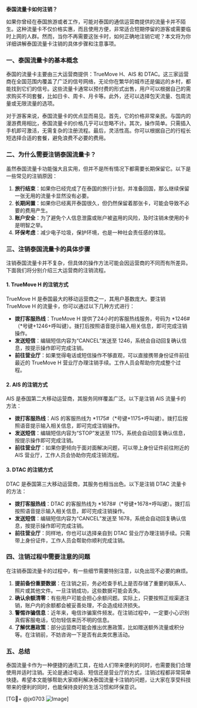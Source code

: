 **泰国流量卡如何注销？**

如果你曾经在泰国旅游或者工作，可能对泰国的通信运营商提供的流量卡并不陌生。这种流量卡不仅价格实惠，而且使用方便，非常适合短期停留的游客或需要临时上网的人群。然而，当你不再需要这张卡时，如何正确地注销它呢？本文将为你详细讲解泰国流量卡注销的具体步骤和注意事项。

### 一、泰国流量卡的基本概念

泰国的流量卡主要由三大运营商提供：TrueMove H、AIS 和 DTAC。这三家运营商在全国范围内覆盖了广泛的信号网络，无论你在繁华的城市还是偏远的乡村，都能找到它们的信号。这些流量卡通常以预付费的形式出售，用户可以根据自己的需求购买不同套餐，比如日卡、周卡、月卡等。此外，还可以选择包天流量、包周流量或无限流量的选项。

对于游客来说，泰国流量卡的优点显而易见。首先，它的价格非常亲民。与国内的漫游费用相比，泰国流量卡的价格几乎可以忽略不计。其次，操作简单。只需插入手机即可激活，无需复杂的注册流程。最后，灵活性高。你可以根据自己的行程长短选择合适的套餐，避免浪费不必要的费用。

### 二、为什么需要注销泰国流量卡？

虽然泰国流量卡功能强大且实用，但并不是所有情况下都需要长期保留它。以下是一些常见的注销原因：

1. **旅行结束**：如果你已经完成了在泰国的旅行计划，并准备回国，那么继续保留一张无用的流量卡显然没有必要。
2. **长期闲置**：如果你已经离开泰国很久，但仍然保留着那张卡，可能会导致不必要的费用产生。
3. **账户安全**：为了避免个人信息泄露或账户被盗用的风险，及时注销未使用的卡是明智之举。
4. **环保考虑**：减少电子垃圾，保护环境，也是一种社会责任感的体现。

### 三、注销泰国流量卡的具体步骤

注销泰国流量卡并不复杂，但具体的操作方法可能会因运营商的不同而有所差异。下面我们将分别介绍三大运营商的注销流程。

#### 1. TrueMove H 的注销方式

TrueMove H 是泰国最大的移动运营商之一，其用户基数庞大。要注销 TrueMove H 的流量卡，你可以通过以下几种方式进行：

- **拨打客服热线**：TrueMove H 提供了24小时的客服热线服务，号码为 *1246#（*号键+1246+呼叫键）。拨打后按照语音提示输入相关信息，即可完成注销操作。
- **发送短信**：编辑短信内容为“CANCEL”发送至 1246，系统会自动回复确认信息，按提示操作即可完成注销。
- **前往营业厅**：如果觉得电话或短信操作不够直观，可以直接携带身份证件前往最近的 TrueMove H 营业厅办理注销手续。工作人员会帮助你完成整个过程。

#### 2. AIS 的注销方式

AIS 是泰国第二大移动运营商，其服务同样覆盖广泛。以下是注销 AIS 流量卡的方法：

- **拨打客服热线**：AIS 的客服热线为 *1175#（*号键+1175+呼叫键）。拨打后按照语音提示输入相关信息，即可完成注销操作。
- **发送短信**：编辑短信内容为“STOP”发送至 1175，系统会自动回复确认信息，按提示操作即可完成注销。
- **前往营业厅**：如果你更倾向于面对面解决问题，可以带上身份证件前往附近的 AIS 营业厅，工作人员会协助你完成注销流程。

#### 3. DTAC 的注销方式

DTAC 是泰国第三大移动运营商，其服务也相当出色。以下是注销 DTAC 流量卡的方法：

- **拨打客服热线**：DTAC 的客服热线为 *1678#（*号键+1678+呼叫键）。拨打后按照语音提示输入相关信息，即可完成注销操作。
- **发送短信**：编辑短信内容为“CANCEL”发送至 1678，系统会自动回复确认信息，按提示操作即可完成注销。
- **前往营业厅**：同样地，你也可以选择亲自到 DTAC 营业厅办理注销手续。只需带上身份证件，工作人员会帮助你顺利完成注销。

### 四、注销过程中需要注意的问题

在注销泰国流量卡的过程中，有一些细节需要特别注意，以免出现不必要的麻烦。

1. **提前备份重要数据**：在注销之前，务必检查手机上是否存储了重要的联系人、照片或其他文件。一旦注销成功，这些数据可能会丢失。
2. **确认余额清零**：有些用户可能会担心余额问题。实际上，只要按照正规渠道注销，账户内的余额都会被妥善处理，不会造成经济损失。
3. **警惕诈骗信息**：近年来，电信诈骗案件频发。在注销过程中，一定要小心识别真假客服电话，切勿轻信来历不明的信息。
4. **了解优惠政策**：部分运营商可能会推出优惠政策，比如赠送额外流量或积分等。在注销前，不妨咨询一下是否有此类优惠活动。

### 五、总结

泰国流量卡作为一种便捷的通讯工具，在给人们带来便利的同时，也需要我们合理使用并适时注销。无论是通过电话、短信还是营业厅的方式，注销过程都非常简单快捷。希望本文能够帮助大家顺利解决泰国流量卡注销的问题，让大家在享受科技带来的便利的同时，也能保持良好的生活习惯和环保意识。

[TG💪+ @jx0703 ![Image](https://github.com/user-attachments/assets/dbca1d08-cadb-493c-b0ec-ad6f7a83f270)]